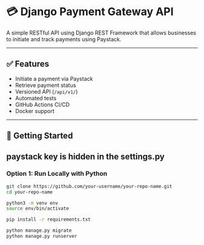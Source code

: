 # 💳 Django Payment Gateway API

A simple RESTful API using Django REST Framework that allows businesses to initiate and track payments using Paystack.

---

## ✅ Features

- Initiate a payment via Paystack
- Retrieve payment status
- Versioned API (`/api/v1/`)
- Automated tests
- GitHub Actions CI/CD
- Docker support

---

## 🔧 Getting Started

## paystack key is hidden in the settings.py

### Option 1: Run Locally with Python

```bash
git clone https://github.com/your-username/your-repo-name.git
cd your-repo-name

python3 -m venv env
source env/bin/activate

pip install -r requirements.txt

python manage.py migrate
python manage.py runserver
